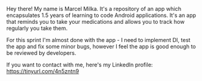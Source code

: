 Hey there! My name is Marcel Milka. It's a repository of an app which encapsulates 1.5 years of learning to code Android applications.
It's an app that reminds you to take your medications and allows you to track how regularly you take them.

For this sprint I'm almost done with the app - I need to implement DI, test the app and fix some minor bugs, however I feel the app is good enough to be reviewed by developers.

If you want to contact with me, here's my LinkedIn profile: https://tinyurl.com/4n5zntn9
